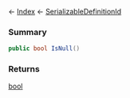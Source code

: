 ← [Index](Api-Index) ← [SerializableDefinitionId](VRage.ObjectBuilders.SerializableDefinitionId)

### Summary

```csharp
public bool IsNull()
```

### Returns

[bool](System.Boolean)

